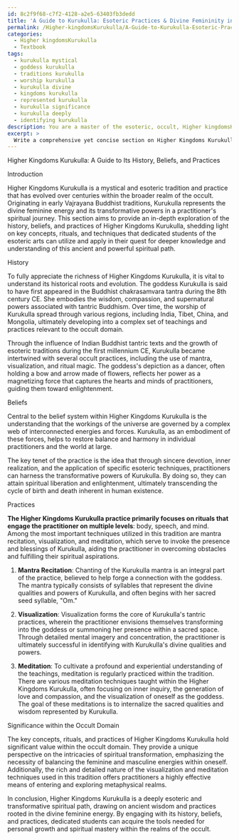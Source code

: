 ```yaml
---
id: 8c2f9f68-c7f2-4128-a2e5-63403fb3dedd
title: 'A Guide to Kurukulla: Esoteric Practices & Divine Femininity in Tibetan Buddhism'
permalink: /Higher-kingdomsKurukulla/A-Guide-to-Kurukulla-Esoteric-Practices-Divine-Femininity-in-Tibetan-Buddhism/
categories:
  - Higher kingdomsKurukulla
  - Textbook
tags:
  - kurukulla mystical
  - goddess kurukulla
  - traditions kurukulla
  - worship kurukulla
  - kurukulla divine
  - kingdoms kurukulla
  - represented kurukulla
  - kurukulla significance
  - kurukulla deeply
  - identifying kurukulla
description: You are a master of the esoteric, occult, Higher kingdomsKurukulla and education, you have written many textbooks on the subject in ways that provide students with rich and deep understanding of the subject. You are being asked to write textbook-like sections on a topic and you do it with full context, explainability, and reliability in accuracy to the true facts of the topic at hand, in a textbook style that a student would easily be able to learn from, in a rich, engaging, and contextual way. Always include relevant context (such as formulas and history), related concepts, and in a way that someone can gain deep insights from.
excerpt: > 
  Write a comprehensive yet concise section on Higher Kingdoms Kurukulla, focusing on its history, beliefs, practices, and significance within the occult domain. Include key concepts, rituals, and techniques that a dedicated student of the esoteric arts could learn from and apply in their journey towards deeper knowledge and understanding of Kurukulla. Ensure that the content is both informative and engaging for those devoted to the exploration of metaphysical realms.
---
```

Higher Kingdoms Kurukulla: A Guide to Its History, Beliefs, and Practices

Introduction

Higher Kingdoms Kurukulla is a mystical and esoteric tradition and practice that has evolved over centuries within the broader realm of the occult. Originating in early Vajrayana Buddhist traditions, Kurukulla represents the divine feminine energy and its transformative powers in a practitioner's spiritual journey. This section aims to provide an in-depth exploration of the history, beliefs, and practices of Higher Kingdoms Kurukulla, shedding light on key concepts, rituals, and techniques that dedicated students of the esoteric arts can utilize and apply in their quest for deeper knowledge and understanding of this ancient and powerful spiritual path.

History

To fully appreciate the richness of Higher Kingdoms Kurukulla, it is vital to understand its historical roots and evolution. The goddess Kurukulla is said to have first appeared in the Buddhist chakrasamvara tantra during the 8th century CE. She embodies the wisdom, compassion, and supernatural powers associated with tantric Buddhism. Over time, the worship of Kurukulla spread through various regions, including India, Tibet, China, and Mongolia, ultimately developing into a complex set of teachings and practices relevant to the occult domain.

Through the influence of Indian Buddhist tantric texts and the growth of esoteric traditions during the first millennium CE, Kurukulla became intertwined with several occult practices, including the use of mantra, visualization, and ritual magic. The goddess's depiction as a dancer, often holding a bow and arrow made of flowers, reflects her power as a magnetizing force that captures the hearts and minds of practitioners, guiding them toward enlightenment.

Beliefs

Central to the belief system within Higher Kingdoms Kurukulla is the understanding that the workings of the universe are governed by a complex web of interconnected energies and forces. Kurukulla, as an embodiment of these forces, helps to restore balance and harmony in individual practitioners and the world at large.

The key tenet of the practice is the idea that through sincere devotion, inner realization, and the application of specific esoteric techniques, practitioners can harness the transformative powers of Kurukulla. By doing so, they can attain spiritual liberation and enlightenment, ultimately transcending the cycle of birth and death inherent in human existence.

Practices

**The Higher Kingdoms Kurukulla practice primarily focuses on rituals that engage the practitioner on multiple levels**: body, speech, and mind. Among the most important techniques utilized in this tradition are mantra recitation, visualization, and meditation, which serve to invoke the presence and blessings of Kurukulla, aiding the practitioner in overcoming obstacles and fulfilling their spiritual aspirations.

1. **Mantra Recitation**: Chanting of the Kurukulla mantra is an integral part of the practice, believed to help forge a connection with the goddess. The mantra typically consists of syllables that represent the divine qualities and powers of Kurukulla, and often begins with her sacred seed syllable, "Om."

2. **Visualization**: Visualization forms the core of Kurukulla's tantric practices, wherein the practitioner envisions themselves transforming into the goddess or summoning her presence within a sacred space. Through detailed mental imagery and concentration, the practitioner is ultimately successful in identifying with Kurukulla's divine qualities and powers.

3. **Meditation**: To cultivate a profound and experiential understanding of the teachings, meditation is regularly practiced within the tradition. There are various meditation techniques taught within the Higher Kingdoms Kurukulla, often focusing on inner inquiry, the generation of love and compassion, and the visualization of oneself as the goddess. The goal of these meditations is to internalize the sacred qualities and wisdom represented by Kurukulla.

Significance within the Occult Domain

The key concepts, rituals, and practices of Higher Kingdoms Kurukulla hold significant value within the occult domain. They provide a unique perspective on the intricacies of spiritual transformation, emphasizing the necessity of balancing the feminine and masculine energies within oneself. Additionally, the rich and detailed nature of the visualization and meditation techniques used in this tradition offers practitioners a highly effective means of entering and exploring metaphysical realms.

In conclusion, Higher Kingdoms Kurukulla is a deeply esoteric and transformative spiritual path, drawing on ancient wisdom and practices rooted in the divine feminine energy. By engaging with its history, beliefs, and practices, dedicated students can acquire the tools needed for personal growth and spiritual mastery within the realms of the occult.
